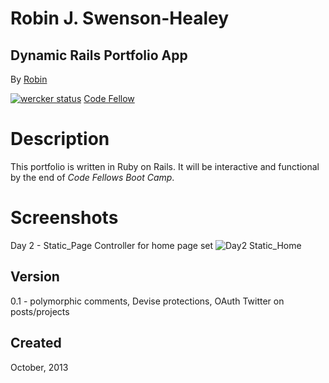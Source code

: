 Robin J. Swenson-Healey
=======================
Dynamic Rails Portfolio App
---------------------------
By [Robin](http://github.com/rjswenson)

[![wercker status](https://app.wercker.com/status/6750c90a6ccaa11613b68ad9d447092e/m "wercker status")](https://app.wercker.com/project/bykey/6750c90a6ccaa11613b68ad9d447092e)
[Code Fellow](http://www.codefellows.org)


Description
===========

This portfolio is written in Ruby on Rails.  It will be interactive
and functional by the end of *Code Fellows Boot Camp*.

Screenshots
===========

Day 2 - Static_Page Controller for home page set
![Day2 Static_Home](screens/Day2_homepage.png)


Version
-------
0.1 - polymorphic comments, Devise protections, OAuth Twitter on posts/projects


Created
-------
October, 2013
